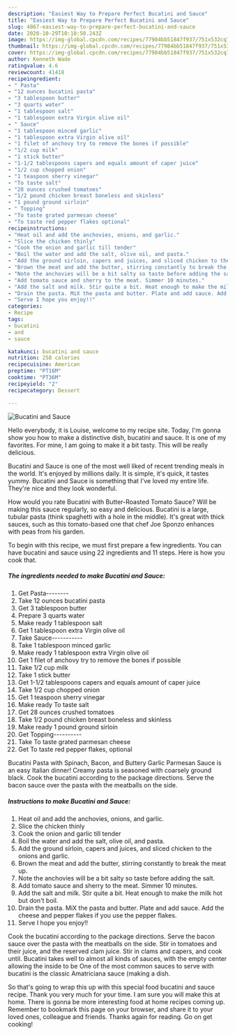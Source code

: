 ```yaml
---
description: "Easiest Way to Prepare Perfect Bucatini and Sauce"
title: "Easiest Way to Prepare Perfect Bucatini and Sauce"
slug: 4867-easiest-way-to-prepare-perfect-bucatini-and-sauce
date: 2020-10-29T10:18:50.243Z
image: https://img-global.cpcdn.com/recipes/77984bb51847f937/751x532cq70/bucatini-and-sauce-recipe-main-photo.jpg
thumbnail: https://img-global.cpcdn.com/recipes/77984bb51847f937/751x532cq70/bucatini-and-sauce-recipe-main-photo.jpg
cover: https://img-global.cpcdn.com/recipes/77984bb51847f937/751x532cq70/bucatini-and-sauce-recipe-main-photo.jpg
author: Kenneth Wade
ratingvalue: 4.6
reviewcount: 41418
recipeingredient:
- " Pasta"
- "12 ounces bucatini pasta"
- "3 tablespoon butter"
- "3 quarts water"
- "1 tablespoon salt"
- "1 tablespoon extra Virgin olive oil"
- " Sauce"
- "1 tablespoon minced garlic"
- "1 tablespoon extra Virgin olive oil"
- "1 filet of anchovy try to remove the bones if possible"
- "1/2 cup milk"
- "1 stick butter"
- "1-1/2 tablespoons capers and equals amount of caper juice"
- "1/2 cup chopped onion"
- "1 teaspoon sherry vinegar"
- "To taste salt"
- "28 ounces crushed tomatoes"
- "1/2 pound chicken breast boneless and skinless"
- "1 pound ground sirloin"
- " Topping"
- "To taste grated parmesan cheese"
- "To taste red pepper flakes optional"
recipeinstructions:
- "Heat oil and add the anchovies, onions, and garlic."
- "Slice the chicken thinly"
- "Cook the onion and garlic till tender"
- "Boil the water and add the salt, olive oil, and pasta."
- "Add the ground sirloin, capers and juices, and sliced chicken to the onions and garlic."
- "Brown the meat and add the butter, stirring constantly to break the meat up."
- "Note the anchovies will be a bit salty so taste before adding the salt."
- "Add tomato sauce and sherry to the meat. Simmer 10 minutes."
- "Add the salt and milk. Stir quite a bit. Heat enough to make the milk hot but don&#39;t boil."
- "Drain the pasta. MiX the pasta and butter. Plate and add sauce. Add the cheese and pepper flakes if you use the pepper flakes."
- "Serve I hope you enjoy!!"
categories:
- Recipe
tags:
- bucatini
- and
- sauce

katakunci: bucatini and sauce 
nutrition: 258 calories
recipecuisine: American
preptime: "PT16M"
cooktime: "PT36M"
recipeyield: "2"
recipecategory: Dessert

---
```



![Bucatini and Sauce](https://img-global.cpcdn.com/recipes/77984bb51847f937/751x532cq70/bucatini-and-sauce-recipe-main-photo.jpg)

Hello everybody, it is Louise, welcome to my recipe site. Today, I'm gonna show you how to make a distinctive dish, bucatini and sauce. It is one of my favorites. For mine, I am going to make it a bit tasty. This will be really delicious.

Bucatini and Sauce is one of the most well liked of recent trending meals in the world. It's enjoyed by millions daily. It is simple, it's quick, it tastes yummy. Bucatini and Sauce is something that I've loved my entire life. They're nice and they look wonderful.

How would you rate Bucatini with Butter-Roasted Tomato Sauce? Will be making this sauce regularly, so easy and delicious. Bucatini is a large, tubular pasta (think spaghetti with a hole in the middle). It&#39;s great with thick sauces, such as this tomato-based one that chef Joe Sponzo enhances with peas from his garden.


To begin with this recipe, we must first prepare a few ingredients. You can have bucatini and sauce using 22 ingredients and 11 steps. Here is how you cook that.

<!--inarticleads1-->

##### The ingredients needed to make Bucatini and Sauce:

1. Get  Pasta--------
1. Take 12 ounces bucatini pasta
1. Get 3 tablespoon butter
1. Prepare 3 quarts water
1. Make ready 1 tablespoon salt
1. Get 1 tablespoon extra Virgin olive oil
1. Take  Sauce-----------
1. Take 1 tablespoon minced garlic
1. Make ready 1 tablespoon extra Virgin olive oil
1. Get 1 filet of anchovy try to remove the bones if possible
1. Take 1/2 cup milk
1. Take 1 stick butter
1. Get 1-1/2 tablespoons capers and equals amount of caper juice
1. Take 1/2 cup chopped onion
1. Get 1 teaspoon sherry vinegar
1. Make ready To taste salt
1. Get 28 ounces crushed tomatoes
1. Take 1/2 pound chicken breast boneless and skinless
1. Make ready 1 pound ground sirloin
1. Get  Topping----------
1. Take To taste grated parmesan cheese
1. Get To taste red pepper flakes, optional


Bucatini Pasta with Spinach, Bacon, and Buttery Garlic Parmesan Sauce is an easy Italian dinner! Creamy pasta is seasoned with coarsely ground black. Cook the bucatini according to the package directions. Serve the bacon sauce over the pasta with the meatballs on the side. 

<!--inarticleads2-->

##### Instructions to make Bucatini and Sauce:

1. Heat oil and add the anchovies, onions, and garlic.
1. Slice the chicken thinly
1. Cook the onion and garlic till tender
1. Boil the water and add the salt, olive oil, and pasta.
1. Add the ground sirloin, capers and juices, and sliced chicken to the onions and garlic.
1. Brown the meat and add the butter, stirring constantly to break the meat up.
1. Note the anchovies will be a bit salty so taste before adding the salt.
1. Add tomato sauce and sherry to the meat. Simmer 10 minutes.
1. Add the salt and milk. Stir quite a bit. Heat enough to make the milk hot but don&#39;t boil.
1. Drain the pasta. MiX the pasta and butter. Plate and add sauce. Add the cheese and pepper flakes if you use the pepper flakes.
1. Serve I hope you enjoy!!


Cook the bucatini according to the package directions. Serve the bacon sauce over the pasta with the meatballs on the side. Stir in tomatoes and their juice, and the reserved clam juice. Stir in clams and capers, and cook until. Bucatini takes well to almost all kinds of sauces, with the empty center allowing the inside to be One of the most common sauces to serve with bucatini is the classic Amatriciana sauce (making a dish. 

So that's going to wrap this up with this special food bucatini and sauce recipe. Thank you very much for your time. I am sure you will make this at home. There is gonna be more interesting food at home recipes coming up. Remember to bookmark this page on your browser, and share it to your loved ones, colleague and friends. Thanks again for reading. Go on get cooking!
